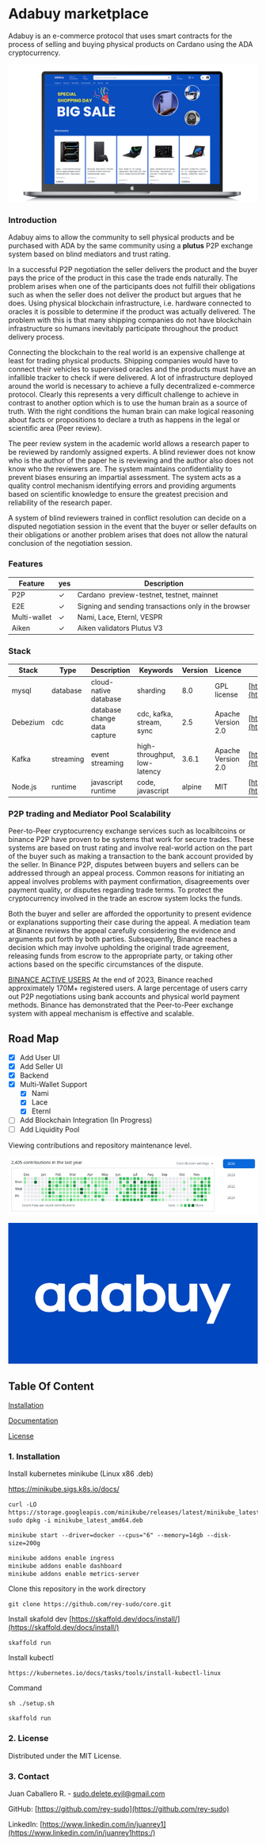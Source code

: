 # Adabuy marketplace

Adabuy is an e-commerce protocol that uses smart contracts for the process of selling and buying physical products on Cardano using the ADA cryptocurrency.

![Descripción de la imagen](z/docs/portada.png)

### Introduction

Adabuy aims to allow the community to sell physical products and be purchased with ADA by the same community using a **plutus** P2P exchange system based on blind mediators and trust rating.

In a successful P2P negotiation the seller delivers the product and the buyer pays the price of the product in this case the trade ends naturally. The problem arises when one of the participants does not fulfill their obligations such as when the seller does not deliver the product but argues that he does. Using physical blockchain infrastructure, i.e. hardware connected to oracles it is possible to determine if the product was actually delivered. The problem with this is that many shipping companies do not have blockchain infrastructure so humans inevitably participate throughout the product delivery process.

Connecting the blockchain to the real world is an expensive challenge at least for trading physical products. Shipping companies would have to connect their vehicles to supervised oracles and the products must have an infallible tracker to check if were delivered. A lot of infrastructure deployed around the world is necessary to achieve a fully decentralized e-commerce protocol. Clearly this represents a very difficult challenge to achieve in contrast to another option which is to use the human brain as a source of truth. With the right conditions the human brain can make logical reasoning about facts or propositions to declare a truth as happens in the legal or scientific area (Peer review).

The peer review system in the academic world allows a research paper to be reviewed by randomly assigned experts. A blind reviewer does not know who is the author of the paper he is reviewing and the author also does not know who the reviewers are. The system maintains confidentiality to prevent biases ensuring an impartial assessment. The system acts as a quality control mechanism identifying errors and providing arguments based on scientific knowledge to ensure the greatest precision and reliability of the research paper.

A system of blind reviewers trained in conflict resolution can decide on a disputed negotiation session in the event that the buyer or seller defaults on their obligations or another problem arises that does not allow the natural conclusion of the negotiation session.

### Features


| Feature      | yes | Description                                          |
| -------------- | ----- | ------------------------------------------------------ |
| P2P          | ✓  | Cardano  preview-testnet, testnet, mainnet          |
| E2E          | ✓  | Signing and sending transactions only in the browser |
| Multi-wallet | ✓  | Nami, Lace, Eternl, VESPR                            |
| Aiken        | ✓  | Aiken validators Plutus V3                           |

### Stack


| Stack    | Type      | Description                  | Keywords                     | Version | Licence            | Repository                                                         |
| ---------- | ----------- | ------------------------------ | ------------------------------ | --------- | -------------------- | -------------------------------------------------------------------- |
| mysql    | database  | cloud-native database        | sharding                     | 8.0     | GPL license        | [https://www.mysql.com/downloads](https://www.mysql.com/downloads) |
| Debezium | cdc       | database change data capture | cdc, kafka, stream, sync     | 2.5     | Apache Version 2.0 | [https://github.com/debezium](https://github.com/debezium)         |
| Kafka    | streaming | event streaming              | high-throughput, low-latency | 3.6.1   | Apache Version 2.0 | [https://github.com/apache/kafka](https://github.com/apache/kafka) |
| Node.js  | runtime   | javascript runtime           | code, javascript             | alpine  | MIT                | [https://github.com/nodejs/node](https://github.com/nodejs/node)   |

### P2P trading and Mediator Pool Scalability

Peer-to-Peer cryptocurrency exchange services such as localbitcoins or binance P2P have proven to be systems that work for secure trades. These systems are based on trust rating and involve real-world action on the part of the buyer such as making a transaction to the bank account provided by the seller. In Binance P2P, disputes between buyers and sellers can be addressed through an appeal process. Common reasons for initiating an appeal involves problems with payment confirmation, disagreements over payment quality, or disputes regarding trade terms. To protect the cryptocurrency involved in the trade an escrow system locks the funds.

Both the buyer and seller are afforded the opportunity to present evidence or explanations supporting their case during the appeal. A mediation team at Binance reviews the appeal carefully considering the evidence and arguments put forth by both parties. Subsequently, Binance reaches a decision which may involve upholding the original trade agreement, releasing funds from escrow to the appropriate party, or taking other actions based on the specific circumstances of the dispute.

[BINANCE ACTIVE USERS](https://www.binance.com/en/feed/post/2023-12-28-binance-ends-2023-with-30-user-growth-committed-to-compliance-and-web3-products-1989369934178) At the end of 2023, Binance reached approximately 170M+ registered users. A large percentage of users carry out P2P negotiations using bank accounts and physical world payment methods. Binance has demonstrated that the Peer-to-Peer exchange system with appeal mechanism is effective and scalable.

## Road Map

- [X] Add User UI
- [X] Add Seller UI
- [X] Backend
- [X] Multi-Wallet Support
  - [X] Nami
  - [X] Lace
  - [X] Eternl
- [ ] Add Blockchain Integration (In Progress)
- [ ] Add Liquidity Pool

Viewing contributions and repository maintenance level.

![Descripción de la imagen](z/docs/work.png)

![Descripción de la imagen](z/docs/logo.png)

## Table Of Content

[Installation](#installation)

[Documentation](#documentation)

[License](#license)

### 1\. Installation

Install kubernetes minikube (Linux x86 .deb)

https://minikube.sigs.k8s.io/docs/

```
curl -LO https://storage.googleapis.com/minikube/releases/latest/minikube_latest_amd64.deb
sudo dpkg -i minikube_latest_amd64.deb
```

```
minikube start --driver=docker --cpus="6" --memory=14gb --disk-size=200g 
```

```
minikube addons enable ingress
minikube addons enable dashboard
minikube addons enable metrics-server
```

Clone this repository in the work directory

```
git clone https://github.com/rey-sudo/core.git
```


Install skafold dev
[https://skaffold.dev/docs/install/](https://skaffold.dev/docs/install/)

```
skaffold run
```


Install kubectl
```
https://kubernetes.io/docs/tasks/tools/install-kubectl-linux
```

Command

```
sh ./setup.sh
```

```
skaffold run
```

### 2\. License

Distributed under the MIT License.

### 3\. Contact

Juan Caballero R. - sudo.delete.evil@gmail.com

GitHub: [https://github.com/rey-sudo](https://github.com/rey-sudo)

LinkedIn: [https://www.linkedin.com/in/juanrey1](https://www.linkedin.com/in/juanrey1https:/)
